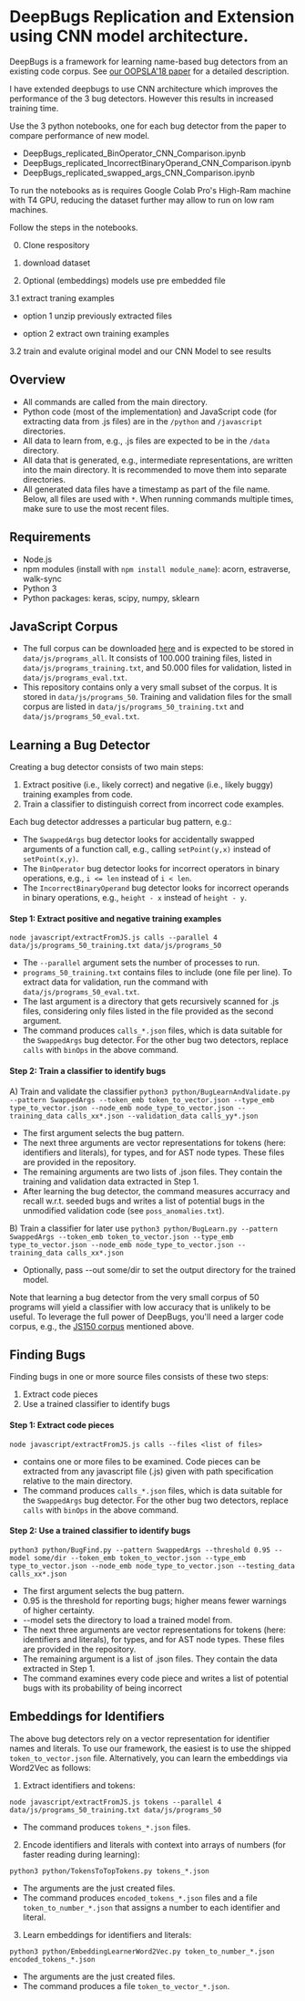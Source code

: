 DeepBugs Replication and Extension using CNN model architecture.
====================================

DeepBugs is a framework for learning name-based bug detectors from an existing code corpus. See [our OOPSLA'18 paper](http://software-lab.org/publications/oopsla2018_DeepBugs.pdf) for a detailed description.

I have extended deepbugs to use CNN architecture which improves the performance of the 3 bug detectors. However this results in increased training time.

Use the 3 python notebooks, one for each bug detector from the paper to compare performance of new model.
* DeepBugs_replicated_BinOperator_CNN_Comparison.ipynb
* DeepBugs_replicated_IncorrectBinaryOperand_CNN_Comparison.ipynb
* DeepBugs_replicated_swapped_args_CNN_Comparison.ipynb

To run the notebooks as is requires Google Colab Pro's High-Ram machine with T4 GPU, reducing the dataset further may allow to run on low ram machines.

Follow the steps in the notebooks.

0. Clone respository
   
1. download dataset

2. Optional (embeddings) models use pre embedded file

3.1 extract traning examples

 *  option 1 unzip previously extracted files
   
 *  option 2 extract own training examples

3.2 train and evalute original model and our CNN Model to see results 


Overview
-------------
* All commands are called from the main directory.
* Python code (most of the implementation) and JavaScript code (for extracting data from .js files) are in the `/python` and `/javascript` directories.
* All data to learn from, e.g., .js files are expected to be in the `/data` directory.
* All data that is generated, e.g., intermediate representations, are written into the main directory. It is recommended to move them into separate directories.
* All generated data files have a timestamp as part of the file name. Below, all files are used with `*`. When running commands multiple times, make sure to use the most recent files.


Requirements
------------------

* Node.js
* npm modules (install with `npm install module_name`): acorn, estraverse, walk-sync
* Python 3
* Python packages: keras, scipy, numpy, sklearn


JavaScript Corpus
-----------------------

* The full corpus can be downloaded [here](http://www.srl.inf.ethz.ch/js150.php) and is expected to be stored in `data/js/programs_all`. It consists of 100.000 training files, listed in `data/js/programs_training.txt`, and 50.000 files for validation, listed in `data/js/programs_eval.txt`. 
* This repository contains only a very small subset of the corpus. It is stored in `data/js/programs_50`. Training and validation files for the small corpus are listed in `data/js/programs_50_training.txt` and `data/js/programs_50_eval.txt`.


Learning a Bug Detector
-------------------------------

Creating a bug detector consists of two main steps:
1) Extract positive (i.e., likely correct) and negative (i.e., likely buggy) training examples from code.
2) Train a classifier to distinguish correct from incorrect code examples.

Each bug detector addresses a particular bug pattern, e.g.:

  * The `SwappedArgs` bug detector looks for accidentally swapped arguments of a function call, e.g., calling `setPoint(y,x)` instead of `setPoint(x,y)`.
  * The `BinOperator` bug detector looks for incorrect operators in binary operations, e.g., `i <= len` instead of `i < len`.
  * The `IncorrectBinaryOperand` bug detector looks for incorrect operands in binary operations, e.g., `height - x` instead of `height - y`.

#### Step 1: Extract positive and negative training examples

`node javascript/extractFromJS.js calls --parallel 4 data/js/programs_50_training.txt data/js/programs_50`

  * The `--parallel` argument sets the number of processes to run.
  * `programs_50_training.txt` contains files to include (one file per line). To extract data for validation, run the command with `data/js/programs_50_eval.txt`.
  * The last argument is a directory that gets recursively scanned for .js files, considering only files listed in the file provided as the second argument.
  * The command produces `calls_*.json` files, which is data suitable for the `SwappedArgs` bug detector. For the other bug two detectors, replace `calls` with `binOps` in the above command.

#### Step 2: Train a classifier to identify bugs

A) Train and validate the classifier
`python3 python/BugLearnAndValidate.py --pattern SwappedArgs --token_emb token_to_vector.json --type_emb type_to_vector.json --node_emb node_type_to_vector.json --training_data calls_xx*.json --validation_data calls_yy*.json`

  * The first argument selects the bug pattern.
  * The next three arguments are vector representations for tokens (here: identifiers and literals), for types, and for AST node types. These files are provided in the repository.
  * The remaining arguments are two lists of .json files. They contain the training and validation data extracted in Step 1.
  * After learning the bug detector, the command measures accurracy and recall w.r.t. seeded bugs and writes a list of potential bugs in the unmodified validation code (see `poss_anomalies.txt`).

B) Train a classifier for later use
`python3 python/BugLearn.py --pattern SwappedArgs --token_emb token_to_vector.json --type_emb type_to_vector.json --node_emb node_type_to_vector.json --training_data calls_xx*.json`

  * Optionally, pass --out some/dir to set the output directory for the trained model.

Note that learning a bug detector from the very small corpus of 50 programs will yield a classifier with low accuracy that is unlikely to be useful. To leverage the full power of DeepBugs, you'll need a larger code corpus, e.g., the [JS150 corpus](http://www.srl.inf.ethz.ch/js150.php) mentioned above.


Finding Bugs
-------------------------------

Finding bugs in one or more source files consists of these two steps:
1) Extract code pieces
2) Use a trained classifier to identify bugs

#### Step 1: Extract code pieces

`node javascript/extractFromJS.js calls --files <list of files>`

  * <list of files> contains one or more files to be examined. Code pieces can be extracted from any javascript file (.js) given with path specification relative to the main directory.
  * The command produces `calls_*.json` files, which is data suitable for the `SwappedArgs` bug detector. For the other bug two detectors, replace `calls` with `binOps` in the above command.

#### Step 2: Use a trained classifier to identify bugs

`python3 python/BugFind.py --pattern SwappedArgs --threshold 0.95 --model some/dir --token_emb token_to_vector.json --type_emb type_to_vector.json --node_emb node_type_to_vector.json --testing_data calls_xx*.json`

  * The first argument selects the bug pattern.
  * 0.95 is the threshold for reporting bugs; higher means fewer warnings of higher certainty.
  * --model sets the directory to load a trained model from.
  * The next three arguments are vector representations for tokens (here: identifiers and literals), for types, and for AST node types. These files are provided in the repository.
  * The remaining argument is a list of .json files. They contain the data extracted in Step 1.
  * The command examines every code piece and writes a list of potential bugs with its probability of being incorrect


Embeddings for Identifiers
----------------------------------

The above bug detectors rely on a vector representation for identifier names and literals. To use our framework, the easiest is to use the shipped `token_to_vector.json` file. Alternatively, you can learn the embeddings via Word2Vec as follows:

1) Extract identifiers and tokens:

`node javascript/extractFromJS.js tokens --parallel 4 data/js/programs_50_training.txt data/js/programs_50`

  * The command produces `tokens_*.json` files.
  
2) Encode identifiers and literals with context into arrays of numbers (for faster reading during learning):
  
  `python3 python/TokensToTopTokens.py tokens_*.json`
  
  * The arguments are the just created files.
  * The command produces `encoded_tokens_*.json` files and a file `token_to_number_*.json` that assigns a number to each identifier and literal.

3) Learn embeddings for identifiers and literals:
  
  `python3 python/EmbeddingLearnerWord2Vec.py token_to_number_*.json encoded_tokens_*.json`

  * The arguments are the just created files.
  * The command produces a file `token_to_vector_*.json`.
